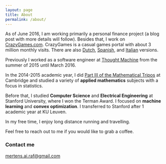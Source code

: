 ```yaml
---
layout: page
title: About
permalink: /about/
---
```


As of June 2016, I am working primarily a personal finance project
(a blog post with more details will follow). Besides that, I work on
[CrazyGames.com](https://www.crazygames.com). CrazyGames is a casual games
portal with about 3 million monthly visits. There are also
[Dutch](https://www.speelspelletjes.nl),
[Spanish](https://www.1001juegos.com), and
[Italian](https://www.gioca.re) versions.

Previously I worked as a software engineer at
[Thought Machine](https://www.thoughtmachine.net/) from the summer of 2015
until March 2016.

In the 2014-2015 academic year, I did
[Part III of the Mathematical Tripos](https://en.wikipedia.org/wiki/Part_III_of_the_Mathematical_Tripos)
at Cambridge and studied a variety of **applied mathematics** subjects
with a focus in statistics.

Before that, I studied **Computer Science** and **Electrical Engineering** at
Stanford University, where I won the Terman Award.
I focused on **machine learning** and **convex optimization**. I transferred to Stanford after 1 academic year at KU Leuven.

In my free time, I enjoy long distance running and travelling.

Feel free to reach out to me if you would like to grab a coffee.
### Contact me

[mertens.ai.raf@gmail.com](mailto:mertens.ai.raf@gmail.com)
